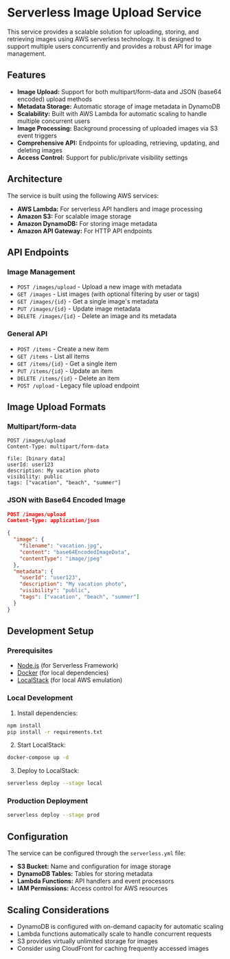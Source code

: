 # Serverless Image Upload Service

This service provides a scalable solution for uploading, storing, and retrieving images using AWS serverless technology. It is designed to support multiple users concurrently and provides a robust API for image management.

## Features

- **Image Upload:** Support for both multipart/form-data and JSON (base64 encoded) upload methods
- **Metadata Storage:** Automatic storage of image metadata in DynamoDB
- **Scalability:** Built with AWS Lambda for automatic scaling to handle multiple concurrent users
- **Image Processing:** Background processing of uploaded images via S3 event triggers
- **Comprehensive API:** Endpoints for uploading, retrieving, updating, and deleting images
- **Access Control:** Support for public/private visibility settings

## Architecture

The service is built using the following AWS services:

- **AWS Lambda:** For serverless API handlers and image processing
- **Amazon S3:** For scalable image storage
- **Amazon DynamoDB:** For storing image metadata
- **Amazon API Gateway:** For HTTP API endpoints

## API Endpoints

### Image Management

- `POST /images/upload` - Upload a new image with metadata
- `GET /images` - List images (with optional filtering by user or tags)
- `GET /images/{id}` - Get a single image's metadata
- `PUT /images/{id}` - Update image metadata
- `DELETE /images/{id}` - Delete an image and its metadata

### General API

- `POST /items` - Create a new item
- `GET /items` - List all items
- `GET /items/{id}` - Get a single item
- `PUT /items/{id}` - Update an item
- `DELETE /items/{id}` - Delete an item
- `POST /upload` - Legacy file upload endpoint

## Image Upload Formats

### Multipart/form-data

```
POST /images/upload
Content-Type: multipart/form-data

file: [binary data]
userId: user123
description: My vacation photo
visibility: public
tags: ["vacation", "beach", "summer"]
```

### JSON with Base64 Encoded Image

```json
POST /images/upload
Content-Type: application/json

{
  "image": {
    "filename": "vacation.jpg",
    "content": "base64EncodedImageData",
    "contentType": "image/jpeg"
  },
  "metadata": {
    "userId": "user123",
    "description": "My vacation photo",
    "visibility": "public",
    "tags": ["vacation", "beach", "summer"]
  }
}
```

## Development Setup

### Prerequisites

- [Node.js](https://nodejs.org/) (for Serverless Framework)
- [Docker](https://www.docker.com/) (for local dependencies)
- [LocalStack](https://localstack.cloud/) (for local AWS emulation)

### Local Development

1. Install dependencies:

```bash
npm install
pip install -r requirements.txt
```

2. Start LocalStack:

```bash
docker-compose up -d
```

3. Deploy to LocalStack:

```bash
serverless deploy --stage local
```

### Production Deployment

```bash
serverless deploy --stage prod
```

## Configuration

The service can be configured through the `serverless.yml` file:

- **S3 Bucket:** Name and configuration for image storage
- **DynamoDB Tables:** Tables for storing metadata
- **Lambda Functions:** API handlers and event processors
- **IAM Permissions:** Access control for AWS resources

## Scaling Considerations

- DynamoDB is configured with on-demand capacity for automatic scaling
- Lambda functions automatically scale to handle concurrent requests
- S3 provides virtually unlimited storage for images
- Consider using CloudFront for caching frequently accessed images

